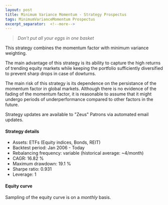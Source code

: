```yaml
---
layout: post
title: Minimum Variance Momentum - Strategy Prospectus
tags: MinimumVarianceMomentum Prospectus
excerpt_separator:  <!--more-->
---
```


> _Don't put all your eggs in one basket_

This strategy combines the momentum factor with minimum variance weighting.

The main advantage of this strategy is its ability to capture the high returns of trending equity markets while keeping the portfolio sufficiently diversified to prevent sharp drops in case of dowturns.

The main risk of this strategy is its dependence on the persistance of the momentum factor in global markets. Although there is no evidence of the fading of the momentum factor, it is reasonable to assume that it might undergo periods of underperformance compared to other factors in the future.

Strategy updates are available to "Zeus" Patrons via automated email updates.

#### Strategy details
* Assets: ETFs (Equity indices, Bonds, REIT)
* Backtest period: Jan 2006 - Today
* Rebalancing frequency: variable (historical average: ~4/month)
* CAGR: 16.82 %
* Maximum drawdown: 19.1 %
* Sharpe ratio: 0.931
* Leverage: 1

#### Equity curve
Sampling of the equity curve is on a _monthly_ basis.
